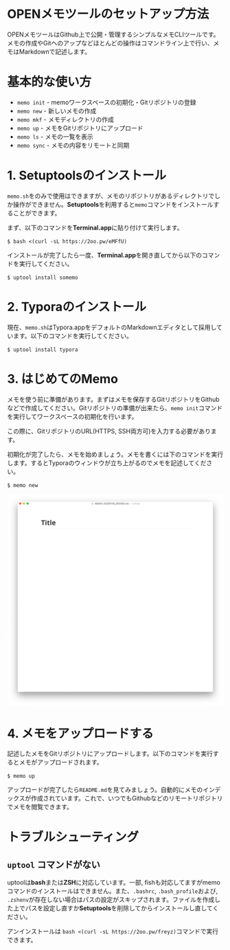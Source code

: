# OPENメモツールのセットアップ方法

OPENメモツールはGithub上で公開・管理するシンプルなメモCLIツールです。メモの作成やGitへのアップなどほとんどの操作はコマンドライン上で行い、メモはMarkdownで記述します。



# 基本的な使い方



- `memo init`  -  memoワークスペースの初期化・Gitリポジトリの登録
- `memo new`    -  新しいメモの作成
- `memo mkf`    -  メモディレクトリの作成
- `memo up`      -  メモをGitリポジトリにアップロード
- `memo ls`      -  メモの一覧を表示
- `memo sync`  -  メモの内容をリモートと同期



# 1. Setuptoolsのインストール

`memo.sh`をのみで使用はできますが、メモのリポジトリがあるディレクトリでしか操作ができません。**Setuptools**を利用すると`memo`コマンドをインストールすることができます。

まず、以下のコマンドを**Terminal.app**に貼り付けて実行します。

```shell
$ bash <(curl -sL https://2oo.pw/eMFfU)
```

インストールが完了したら一度、**Terminal.app**を開き直してから以下のコマンドを実行してください。

```shell
$ uptool install somemo
```



# 2. Typoraのインストール

現在、`memo.sh`はTypora.appをデフォルトのMarkdownエディタとして採用しています。以下のコマンドを実行してください。

```shell
$ uptool install typora
```



# 3. はじめてのMemo

メモを使う前に準備があります。まずはメモを保存するGitリポジトリをGithubなどで作成してください。Gitリポジトリの準備が出来たら、`memo init`コマンドを実行してワークスペースの初期化を行います。

この際に、GitリポジトリのURL(HTTPS, SSH両方可)を入力する必要があります。



初期化が完了したら、メモを始めましょう。メモを書くには下のコマンドを実行します。するとTyporaのウィンドウが立ち上がるのでメモを記述してください。

```shell
$ memo new
```

![Screen Shot 2020-01-19 at 20.10.46](./assets/7gh29y89.png)



# 4. メモをアップロードする

記述したメモをGitリポジトリにアップロードします。以下のコマンドを実行するとメモがアップロードされます。

```shell
$ memo up
```



アップロードが完了したら`README.md`を見てみましょう。自動的にメモのインデックスが作成されています。これで、いつでもGithubなどのリモートリポジトリでメモを閲覧できます。



# トラブルシューティング

## `uptool` コマンドがない

uptoolは**bash**または**ZSH**に対応しています。一部, fishも対応してますがmemoコマンドのインストールはできません。また、`.bashrc`, `.bash_profile`および, `.zshenv`が存在しない場合はパスの設定がスキップされます。ファイルを作成した上でパスを設定し直すか**Setuptools**を削除してからインストールし直してください。

アンインストールは `bash <(curl -sL https://2oo.pw/freyz)`コマンドで実行できます。

